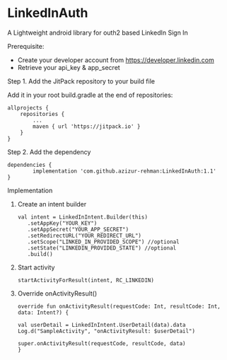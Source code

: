 # LinkedInAuth
A Lightweight android library for outh2 based LinkedIn Sign In


Prerequisite:
  - Create your developer account from https://developer.linkedin.com
  - Retrieve your api_key & app_secret


Step 1. Add the JitPack repository to your build file

Add it in your root build.gradle at the end of repositories:

	allprojects {
		repositories {
			...
			maven { url 'https://jitpack.io' }
		}
	}
  
  
  
  Step 2. Add the dependency

	dependencies {
	        implementation 'com.github.azizur-rehman:LinkedInAuth:1.1'
	}
  
  
  Implementation
  
  1. Create an intent builder
  
         val intent = LinkedInIntent.Builder(this)
            .setAppKey("YOUR_KEY")
            .setAppSecret("YOUR_APP_SECRET")
            .setRedirectURL("YOUR_REDIRECT_URL") 
            .setScope("LINKED_IN_PROVIDED_SCOPE") //optional
            .setState("LINKEDIN_PROVIDED_STATE") //optional
            .build()
            
 2. Start activity
 
        startActivityForResult(intent, RC_LINKEDIN)
    
 3. Override onActivityResult()
 
        override fun onActivityResult(requestCode: Int, resultCode: Int, data: Intent?) {
	
        val userDetail = LinkedInIntent.UserDetail(data).data
        Log.d("SampleActivity", "onActivityResult: $userDetail")
	
        super.onActivityResult(requestCode, resultCode, data)
        }
  
